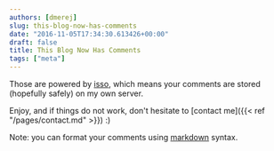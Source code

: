 ```yaml
---
authors: [dmerej]
slug: this-blog-now-has-comments
date: "2016-11-05T17:34:30.613426+00:00"
draft: false
title: This Blog Now Has Comments
tags: ["meta"]
---
```


Those are powered by [isso](https://posativ.org/isso/), which means
your comments are stored (hopefully safely) on my own server.

Enjoy, and if things do not work, don't hesitate to
[contact me]({{< ref "/pages/contact.md" >}}) :)

Note: you can format your comments using
[markdown](http://daringfireball.net/projects/markdown)
syntax.

<!--more-->
